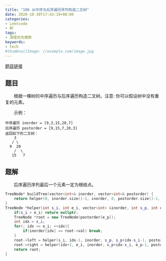 ```yaml
---
title: "106 从中序与后序遍历序列构造二叉树"
date: 2020-10-30T17:43:19+08:00
categories:
- Leetcode
- 树
tags:
- 深度优先搜索
keywords:
- tech
#thumbnailImage: //example.com/image.jpg
---
```

[题目链接](https://leetcode-cn.com/problems/construct-binary-tree-from-inorder-and-postorder-traversal/)
<!--more-->
## 题目
　　根据一棵树的中序遍历与后序遍历构造二叉树。注意: 你可以假设树中没有重复的元素。

　　示例：
```
中序遍历 inorder = [9,3,15,20,7]
后序遍历 postorder = [9,15,7,20,3]
返回如下的二叉树：
    3
   / \
  9  20
    /  \
   15   7
```

## 题解
　　后序遍历序列最后一个元素一定为根结点。

```cpp
TreeNode* buildTree(vector<int>& inorder, vector<int>& postorder) {
    return helper(0, inorder.size()-1, inorder, 0, postorder.size()-1, postorder);
}
TreeNode *helper(int s_i, int e_i, vector<int> &inorder, int s_p, int e_p, vector<int> &postorder){
    if(s_i > e_i) return nullptr;
    TreeNode *root = new TreeNode(postorder[e_p]);
    int idx = s_i;
    for(; idx <= e_i; ++idx){
        if(inorder[idx] == root->val) break;
    }
    root->left = helper(s_i, idx-1, inorder, s_p, s_p+idx-s_i-1, postorder);
    root->right = helper(idx+1, e_i, inorder, s_p+idx-s_i, e_p-1, postorder);
    return root;
}
```
